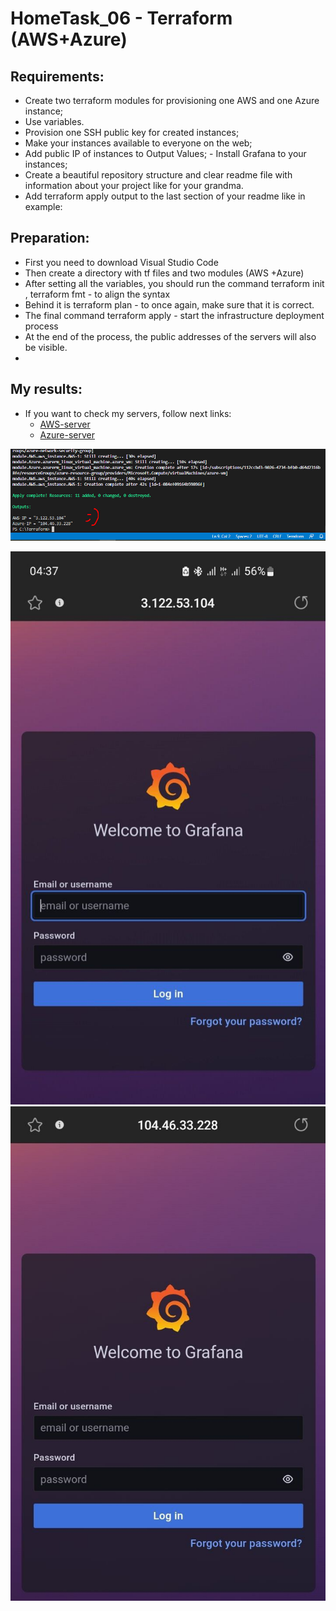 # HomeTask_06 - Terraform (AWS+Azure)


## Requirements:
 - Create two terraform modules for provisioning one AWS and one Azure instance;
 - Use variables.
 - Provision one SSH public key for created instances;
 - Make your instances available to everyone on the web;
 - Add public IP of instances to Output Values;  - Install Grafana to your instances;
 - Create a beautiful repository structure and clear readme file with information about your project like for your grandma.
 - Add terraform apply output to the last section of your readme like in example:

## Preparation:
 - First you need to download Visual Studio Code
 - Then create a directory with tf files and two modules (AWS +Azure)
 - After setting all the variables, you should run the command terraform init , terraform fmt - to align the syntax
 - Behind it is terraform plan - to once again, make sure that it is correct.
 - The final command terraform apply - start the infrastructure deployment process
 - At the end of the process, the public addresses of the servers will also be visible.
 - 
## My results:

- If you want to check my servers, follow next links:
  - [AWS-server](http://3.122.53.104/)
  - [Azure-server](http://104.46.33.228/)

![image](https://github.com/body21033/DevOps_BC/blob/main/Lab_06/img/outputs.jpg?raw=true)

![image](https://github.com/body21033/DevOps_BC/blob/main/Lab_06/img/AWS-server.jpg?raw=true)
![image](https://github.com/body21033/DevOps_BC/blob/main/Lab_06/img/Azure-server.jpg?raw=true)

